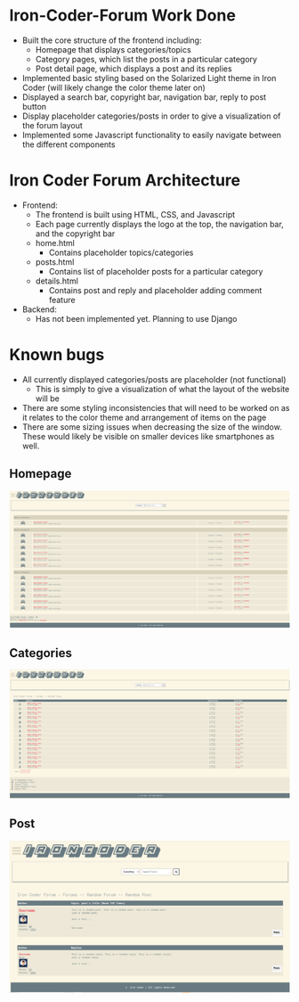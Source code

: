 # Iron-Coder-Forum Work Done
- Built the core structure of the frontend including:
  - Homepage that displays categories/topics
  - Category pages, which list the posts in a particular category
  - Post detail page, which displays a post and its replies
- Implemented basic styling based on the Solarized Light theme in Iron Coder (will likely change the color theme later on)
- Displayed a search bar, copyright bar, navigation bar, reply to post button
- Display placeholder categories/posts in order to give a visualization of the forum layout
- Implemented some Javascript functionality to easily navigate between the different components 
# Iron Coder Forum Architecture
- Frontend:
  - The frontend is built using HTML, CSS, and Javascript
  - Each page currently displays the logo at the top, the navigation bar, and the copyright bar
  - home.html
    - Contains placeholder topics/categories
  - posts.html
    - Contains list of placeholder posts for a particular category
  - details.html
    - Contains post and reply and placeholder adding comment feature
- Backend:
  - Has not been implemented yet. Planning to use Django 
   
# Known bugs
  - All currently displayed categories/posts are placeholder (not functional)
    - This is simply to give a visualization of what the layout of the website will be
  - There are some styling inconsistencies that will need to be worked on as it relates to the color theme and arrangement of items on the page
  - There are some sizing issues when decreasing the size of the window. These would likely be visible on smaller devices like smartphones as well.  
    
## Homepage
![Homepage](./assets/Screenshots/homepage.png)

## Categories
![Categories](./assets/Screenshots/categories.png)

## Post
![Post](./assets/Screenshots/post.png)
